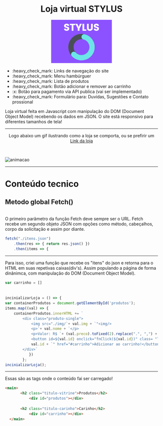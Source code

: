 
<div align= "center">
 <h1>Loja virtual STYLUS</h1>
 <img src="https://github.com/Deivison1/Loja-Stylus/blob/main/img/Logo2-1.png">
 </div>

<ul>
  <li>:heavy_check_mark: Links de navegação do site</li>
  <li>:heavy_check_mark: Menu hambúrguer</li>
  <li>:heavy_check_mark: Lista de produtos</li>
  <li>:heavy_check_mark: Botão adicionar e remover ao carrinho</li>
  <li>:x: Botão para pagamento via API publica (vai ser implementado) </li>
  <li>:heavy_check_mark: Formulário para: Duvidas, Sugestões e Contato prossional</li>
</ul>
<p>Loja virtual feita em Javascript com manipulação do DOM (Document Object Model) recebendo os dados em JSON.
O site está responsivo para diferentes tamanhos de tela!</p>

<hr>

<p align="center">Logo abaixo um gif ilustrando como a loja se comporta, ou se prefirir um <a href="https://deivison1.github.io/Loja-Stylus/">Link da loja</a></p>

<br>

![animacao](https://github.com/Deivison1/Loja-Stylus/blob/main/Anima%C3%A7%C3%A3o.gif)

<hr>

<h1>Conteúdo tecnico</h1>

<h2>Metodo global Fetch()</h2>
<br>
O primeiro parâmetro da função Fetch deve sempre ser o URL. Fetch recebe um segundo objeto JSON com opções como método, cabeçalhos, corpo da solicitação e assim por diante.

``` Javascript
fetch("./itens.json") 
    .then(res => { return res.json() }) 
    .then(items => { 
```

<hr>

Para isso, criei uma função que recebe os "itens" do json e retorna para o HTML em suas repetivas caixas(div's). Assim populando a página de forma dinânimca, com manipulação do DOM (Document Object Model).
``` Javascript
var carrinho = [] 
 
 
incinializarLoja = () => { 
var containerProdutos = document.getElementById('produtos'); 
items.map((val) => { 
    containerProdutos.innerHTML += `  
        <div class="produto-single">  
            <img src="./img/`+ val.img + `"<img/>  
            <p>`+ val.nome + `</p>  
            <p>Valor: R$ `+ (val.preco).toFixed(2).replace(".", ",") + `</p>  
            <button id=${val.id} onclick="fnClick(${val.id})" class= "link-carrinho"key="` +
            val.id + `" href="#carrinho">Adicionar ao carrinho!</button>  
        </div>` 
           }) 
        };
incinializarLoja(); 
```
<hr>
 
 Essas são as tags onde o conteúdo fai ser carregado!
 ``` html
 <main>
        <h2 class="titulo-vitrine">Produtos</h2>
            <div id="produtos"></div>
            
        <h2 class="titulo-carinho">Carinho</h2>
            <div id="carrinho"></div>
   </main>
  ```

 

 
